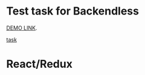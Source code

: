 # Test task for Backendless

[DEMO LINK](https://panasiuk-yuriy.github.io/calculator).

[task](https://docs.google.com/document/d/1czHZJbgmYivuV41LL9_40zYCfaRFuLLZYkYNa1Zlrt0/edit)

# React/Redux
